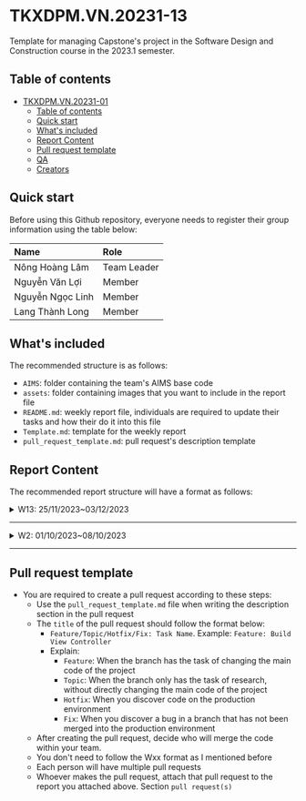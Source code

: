 # TKXDPM.VN.20231-13
Template for managing Capstone's project in the Software Design and Construction course in the 2023.1 semester.

## Table of contents

- [TKXDPM.VN.20231-01](#tkxdpmvn20231-01)
  - [Table of contents](#table-of-contents)
  - [Quick start](#quick-start)
  - [What's included](#whats-included)
  - [Report Content](#report-content)
  - [Pull request template](#pull-request-template)
  - [QA](#qa)
  - [Creators](#creators)

## Quick start

Before using this Github repository, everyone needs to register their group information using the table below:

| Name              | Role        |
| :-------------    | :---------- |
| Nông Hoàng Lâm    | Team Leader |
| Nguyễn Văn Lợi    | Member      |
| Nguyễn Ngọc Linh  | Member      |
| Lang Thành Long   | Member      |

## What's included

The recommended structure is as follows:

- `AIMS`: folder containing the team's AIMS base code
- `assets`: folder containing images that you want to include in the report file
- `README.md`: weekly report file, individuals are required to update their tasks and how their do it into this file
- `Template.md`: template for the weekly report
- `pull_request_template.md`: pull request's description template

## Report Content

The recommended report structure will have a format as follows:

<details>
  <summary>W13: 25/11/2023~03/12/2023 </summary>
<br>
<details>
<summary>Nông Hoàng Lâm</summary>
<br>

- Assigned tasks:
  - Add comment about coupling to subsystem folder 

- Implementation details:
  - Pull Request(s): [https://github.com/lamit1/TKXDPM.KHMT.20231-13/pull/1](https://github.com/lamit1/TKXDPM.KHMT.20231-13/pull/1)
  - Specific implementation details:
    - Xem xét các phương thức của từng lớp trong folder AIMS/ subsytem
    - Thêm phần comment vào tại các nơi diễn ra coupling.

</details>

<details>
<summary>Vũ Văn Lợi</summary>
<br>

- Assigned tasks:
  - Add comment about coupling to views and controller folder 

- Implementation details:
  - Pull Request(s): [https://github.com/lamit1/TKXDPM.KHMT.20231-13/pull/3](https://github.com/lamit1/TKXDPM.KHMT.20231-13/pull/3)
  - Specific implementation details:
    - Xem xét các phương thức của từng lớp trong folder AIMS/ controller và AIMS/ views
    - Thêm phần comment vào tại các nơi diễn ra coupling.

</details>

<details>
<summary>Nguyễn Ngọc Linh</summary>
<br>

- Assigned tasks:
  - Add comment about coupling to utils folder 

- Implementation details:
  - Pull Request(s): [https://github.com/lamit1/TKXDPM.KHMT.20231-13/pull/4](https://github.com/lamit1/TKXDPM.KHMT.20231-13/pull/4)
  - Specific implementation details:
    - Xem xét các phương thức của từng lớp trong folder AIMS/ utils
    - Thêm phần comment vào tại các nơi diễn ra coupling.

</details>



</details>

---

<details>
  <summary>W2: 01/10/2023~08/10/2023 </summary>
<br>
<details>
<summary>Team Member 1</summary>
<br>

- Assigned tasks:
  - Task 1
  - Task 2
  - ...

- Implementation details:
  - Pull Request(s): [Attach links to your pull requests here. You can attach multiple pull requests]()
  - Specific implementation details:
    - Describe specific in detail what you did last week
    - You can attach images if you want

</details>

<details>
<summary>Team Member 2</summary>
<br>

- Assigned tasks:
  - Task 1
  - Task 2
  - ...

- Implementation details:
  - Pull Request(s): [Attach links to your pull requests here. You can attach multiple pull requests]()
  - Specific implementation details:
    - Describe specific in detail what you did last week
    - You can attach images if you want

</details>

</details>

---

## Pull request template

- You are required to create a pull request according to these steps:
  - Use the `pull_request_template.md` file when writing the description section in the pull request
  - The `title` of the pull request should follow the format below:
    - `Feature/Topic/Hotfix/Fix: Task Name`. Example: `Feature: Build View Controller`
    - Explain:
      - `Feature`: When the branch has the task of changing the main code of the project
      - `Topic`: When the branch only has the task of research, without directly changing the main code of the project
      - `Hotfix`: When you discover code on the production environment
      - `Fix`: When you discover a bug in a branch that has not been merged into the production environment
  - After creating the pull request, decide who will merge the code within your team.
  - You don't need to follow the Wxx format as I mentioned before
  - Each person will have multiple pull requests
  - Whoever makes the pull request, attach that pull request to the report you attached above. Section `pull request(s)`
